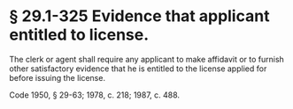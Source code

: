 # § 29.1-325 Evidence that applicant entitled to license.

<p>The clerk or agent shall require any applicant to make affidavit or to furnish other satisfactory evidence that he is entitled to the license applied for before issuing the license.</p><p>Code 1950, § 29-63; 1978, c. 218; 1987, c. 488.</p>